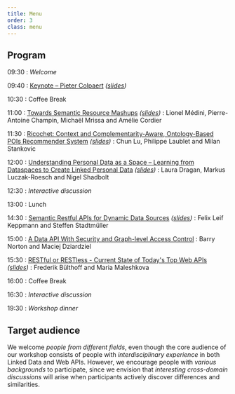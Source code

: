 ```yaml
---
title: Menu
order: 3
class: menu
---
```


## Program

09:30
: *Welcome*

09:40
: [Keynote – Pieter Colpaert](/aperitif/) _([slides](/slides/salad2014-keynote.pdf))_

10:30
: Coffee Break

11:00
: [Towards Semantic Resource Mashups](/papers/salad2014-1.pdf) _([slides](http://liris.cnrs.fr/~pchampin/2014/salad/))_
: Lionel Médini, Pierre-Antoine Champin, Michaël Mrissa and Amélie Cordier

11:30
: [Ricochet: Context and Complementarity-Aware, Ontology-Based POIs Recommender System](/papers/salad2014-2.pdf) _([slides](/slides/salad2014-2.pdf))_
:  Chun Lu, Philippe Laublet and Milan Stankovic

12:00
: [Understanding Personal Data as a Space – Learning from Dataspaces to Create Linked Personal Data](/papers/salad2014-3.pdf) _([slides](/slides/salad2014-3.pdf))_
: Laura Dragan, Markus Luczak-Roesch and Nigel Shadbolt

12:30
: *Interactive discussion*

13:00
: Lunch

14:30
: [Semantic Restful APIs for Dynamic Data Sources](/papers/salad2014-4.pdf) _([slides](/slides/salad2014-4.pdf))_
: Felix Leif Keppmann and Steffen Stadtmüller

15:00
: [A Data API With Security and Graph-level Access Control](/papers/salad2014-5.pdf)
: Barry Norton and Maciej Dziardziel

15:30
: [RESTful or RESTless - Current State of Today's Top Web APIs](/papers/salad2014-6.pdf) _([slides](/slides/salad2014-6.pdf))_
: Frederik Bülthoff and Maria Maleshkova

16:00
: Coffee Break

16:30
: *Interactive discussion*

19:30
: *Workshop dinner*


## Target audience
We welcome *people from different fields*,
even though the core audience of our workshop consists of
people with *interdisciplinary experience* in both Linked Data and Web APIs.
However, we encourage people with *various backgrounds* to participate,
since we envision that *interesting cross-domain discussions* will arise
when participants actively discover differences and similarities.

